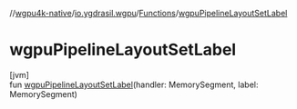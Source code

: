 //[wgpu4k-native](../../../index.md)/[io.ygdrasil.wgpu](../index.md)/[Functions](index.md)/[wgpuPipelineLayoutSetLabel](wgpu-pipeline-layout-set-label.md)

# wgpuPipelineLayoutSetLabel

[jvm]\
fun [wgpuPipelineLayoutSetLabel](wgpu-pipeline-layout-set-label.md)(handler: MemorySegment, label: MemorySegment)